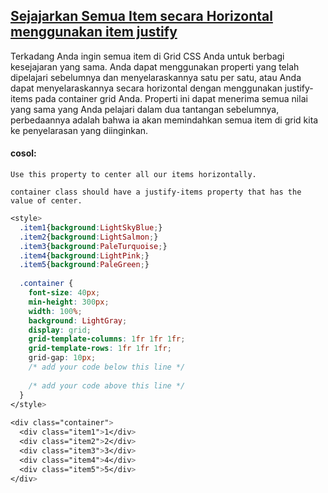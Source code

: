 ## [Sejajarkan Semua Item secara Horizontal menggunakan item justify](https://learn.freecodecamp.org/responsive-web-design/css-grid/align-all-items-horizontally-using-justify-items)

Terkadang Anda ingin semua item di Grid CSS Anda untuk berbagi kesejajaran yang sama. Anda dapat menggunakan properti yang telah dipelajari sebelumnya dan menyelaraskannya satu per satu, atau Anda dapat menyelaraskannya secara horizontal dengan menggunakan justify-items pada container grid Anda. Properti ini dapat menerima semua nilai yang sama yang Anda pelajari dalam dua tantangan sebelumnya, perbedaannya adalah bahwa ia akan memindahkan semua item di grid kita ke penyelarasan yang diinginkan.

#### cosol:

```
Use this property to center all our items horizontally.

container class should have a justify-items property that has the value of center.
```

```css
<style>
  .item1{background:LightSkyBlue;}
  .item2{background:LightSalmon;}
  .item3{background:PaleTurquoise;}
  .item4{background:LightPink;}
  .item5{background:PaleGreen;}
  
  .container {
    font-size: 40px;
    min-height: 300px;
    width: 100%;
    background: LightGray;
    display: grid;
    grid-template-columns: 1fr 1fr 1fr;
    grid-template-rows: 1fr 1fr 1fr;
    grid-gap: 10px;
    /* add your code below this line */
    
    /* add your code above this line */
  }
</style>
  
<div class="container">
  <div class="item1">1</div>
  <div class="item2">2</div>
  <div class="item3">3</div>
  <div class="item4">4</div>
  <div class="item5">5</div>
</div>
```





